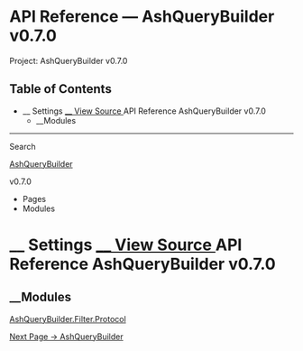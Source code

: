 # API Reference — AshQueryBuilder v0.7.0

Project: AshQueryBuilder v0.7.0

## Table of Contents

- __ Settings [ __ View Source ](external_link) API Reference AshQueryBuilder v0.7.0
  - __Modules

__ __ __

Search

[ AshQueryBuilder ](external_link)

v0.7.0 

  * Pages
  * Modules






#  __ Settings [ __ View Source ](external_link) API Reference AshQueryBuilder v0.7.0

##  __Modules

[AshQueryBuilder.Filter.Protocol](external_link)

[ Next Page →  AshQueryBuilder  ](external_link)
